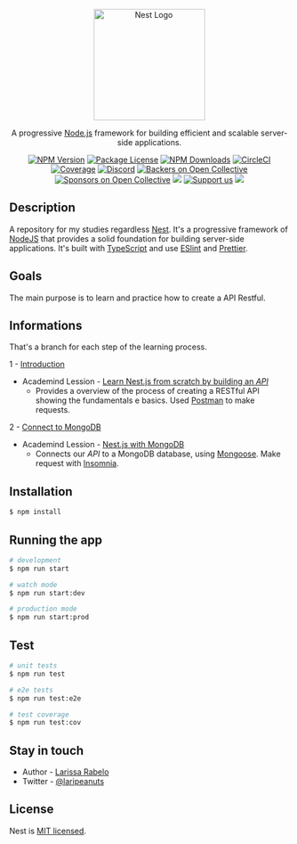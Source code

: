 <p align="center">
  <a href="http://nestjs.com/" target="blank"><img src="https://nestjs.com/img/logo-small.svg" width="200" alt="Nest Logo" /></a>
</p>

[circleci-image]: https://img.shields.io/circleci/build/github/nestjs/nest/master?token=abc123def456
[circleci-url]: https://circleci.com/gh/nestjs/nest

  <p align="center">A progressive <a href="http://nodejs.org" target="_blank">Node.js</a> framework for building efficient and scalable server-side applications.</p>
    <p align="center">
<a href="https://www.npmjs.com/~nestjscore" target="_blank"><img src="https://img.shields.io/npm/v/@nestjs/core.svg" alt="NPM Version" /></a>
<a href="https://www.npmjs.com/~nestjscore" target="_blank"><img src="https://img.shields.io/npm/l/@nestjs/core.svg" alt="Package License" /></a>
<a href="https://www.npmjs.com/~nestjscore" target="_blank"><img src="https://img.shields.io/npm/dm/@nestjs/common.svg" alt="NPM Downloads" /></a>
<a href="https://circleci.com/gh/nestjs/nest" target="_blank"><img src="https://img.shields.io/circleci/build/github/nestjs/nest/master" alt="CircleCI" /></a>
<a href="https://coveralls.io/github/nestjs/nest?branch=master" target="_blank"><img src="https://coveralls.io/repos/github/nestjs/nest/badge.svg?branch=master#9" alt="Coverage" /></a>
<a href="https://discord.gg/G7Qnnhy" target="_blank"><img src="https://img.shields.io/badge/discord-online-brightgreen.svg" alt="Discord"/></a>
<a href="https://opencollective.com/nest#backer" target="_blank"><img src="https://opencollective.com/nest/backers/badge.svg" alt="Backers on Open Collective" /></a>
<a href="https://opencollective.com/nest#sponsor" target="_blank"><img src="https://opencollective.com/nest/sponsors/badge.svg" alt="Sponsors on Open Collective" /></a>
  <a href="https://paypal.me/kamilmysliwiec" target="_blank"><img src="https://img.shields.io/badge/Donate-PayPal-ff3f59.svg"/></a>
    <a href="https://opencollective.com/nest#sponsor"  target="_blank"><img src="https://img.shields.io/badge/Support%20us-Open%20Collective-41B883.svg" alt="Support us"></a>
  <a href="https://twitter.com/nestframework" target="_blank"><img src="https://img.shields.io/twitter/follow/nestframework.svg?style=social&label=Follow"></a>
</p>
  <!--[![Backers on Open Collective](https://opencollective.com/nest/backers/badge.svg)](https://opencollective.com/nest#backer)
  [![Sponsors on Open Collective](https://opencollective.com/nest/sponsors/badge.svg)](https://opencollective.com/nest#sponsor)-->

## Description

A repository for my studies regardless [Nest](https://github.com/nestjs/nest). It's a progressive framework of [NodeJS](https://nodejs.org/) that provides a solid foundation for building server-side applications. It's built with [TypeScript](https://www.typescriptlang.org/) and use [ESlint](https://eslint.org) and [Prettier](https://prettier.io/).

## Goals

The main purpose is to learn and practice how to create a API Restful.

## Informations

That's a branch for each step of the learning process.

1 - [Introduction](https://github.com/laripeanuts/nestjs-fundamentals/tree/2-connect-mongodb)

- Academind Lession - [Learn Nest.js from scratch by building an _API_](https://www.youtube.com/watch?v=F_oOtaxb0L8)
  - Provides a overview of the process of creating a RESTful API showing the fundamentals e basics. Used [Postman](https://www.getpostman.com/) to make requests.

2 - [Connect to MongoDB](https://github.com/laripeanuts/nestjs-fundamentals/tree/1-introduction)

- Academind Lession - [Nest.js with MongoDB](https://www.youtube.com/watch?v=ulfU5vY6I78)
  - Connects our _API_ to a MongoDB database, using [Mongoose](https://mongoosejs.com/). Make request with [Insomnia](https://app.insomnia.rest/).

## Installation

```bash
$ npm install
```

## Running the app

```bash
# development
$ npm run start

# watch mode
$ npm run start:dev

# production mode
$ npm run start:prod
```

## Test

```bash
# unit tests
$ npm run test

# e2e tests
$ npm run test:e2e

# test coverage
$ npm run test:cov
```

## Stay in touch

- Author - [Larissa Rabelo](https://github.com/laripeanuts)
- Twitter - [@laripeanuts](https://twitter.com/laripeanuts)

## License

Nest is [MIT licensed](LICENSE).
